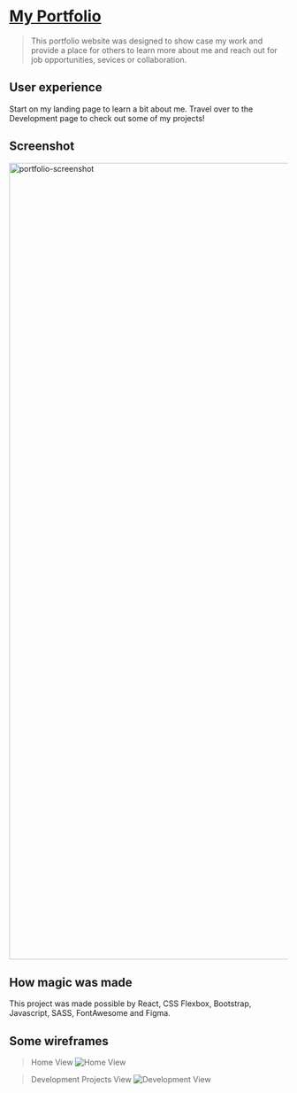 # [My Portfolio](https://lizmarieportfolio.netlify.app/)
> This portfolio website was designed to show case my work and provide a place for others to learn more about me and reach out for job opportunities, sevices or collaboration.

## User experience
Start on my landing page to learn a bit about me. Travel over to the Development page to check out some of my projects!

## Screenshot
<img width="1439" alt="portfolio-screenshot" src="https://user-images.githubusercontent.com/65733608/223361786-e26880a4-81f9-4205-92d3-170d017bcd46.png">

## How magic was made
This project was made possible by React, CSS Flexbox, Bootstrap, Javascript, SASS, FontAwesome and Figma.

## Some wireframes
> Home View
![Home View](https://user-images.githubusercontent.com/65733608/225512338-19574f7b-2238-4dcc-8073-b9272fd8d86c.png)

> Development Projects View
![Development View](https://user-images.githubusercontent.com/65733608/225512343-770e89fa-5aab-4ea8-9024-c3f769bb38f1.png)
